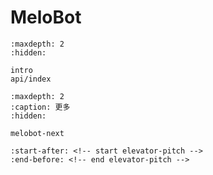 # MeloBot

```{toctree}
:maxdepth: 2
:hidden:

intro
api/index
```

```{toctree}
:maxdepth: 2
:caption: 更多
:hidden:

melobot-next
```

```{include} ../../README.md
:start-after: <!-- start elevator-pitch -->
:end-before: <!-- end elevator-pitch -->
```
